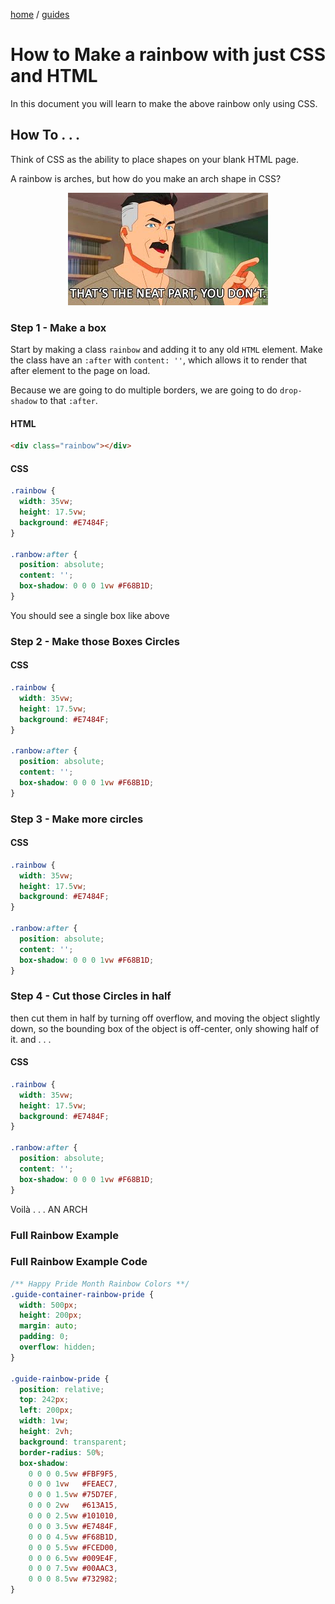 <p><a href="/">home</a> / <a href="/guides">guides</a></p>
<div class="rainbow-retro"></div>

# How to Make a rainbow with just CSS and HTML


<div class="guide-5830-l01"></div>

<p>In this document you will learn to make the above rainbow only using CSS. </p>

<p class="spacers"> </p>

## How To . . . 


<p>Think of CSS as the ability to place shapes on your blank HTML page. </p>


<p>A rainbow is arches, but how do you make an arch shape in CSS?</p>

<div align="center">
  <img src="/assets/media/images/guides/images/neatpartyoudont.jpg" />
</div>

<p class="spacers"> </p>

### Step 1 - Make a box

Start by making a class `rainbow` and adding it to any old `HTML` element. Make the class have an `:after` with `content: ''`, which allows it to render that after element to the page on load.

Because we are going to do multiple borders, we are going to do `drop-shadow` to that `:after`.

#### HTML

```html
<div class="rainbow"></div>
```

#### CSS

```css
.rainbow {
  width: 35vw;
  height: 17.5vw;
  background: #E7484F;
}

.ranbow:after {
  position: absolute;
  content: '';
  box-shadow: 0 0 0 1vw #F68B1D;
}
```

<p class="spacers"> </p>


<div class="guide-5830-l01"></div>

<p>You should see a single box like above</p>

### Step 2 - Make those Boxes Circles

#### CSS

```css
.rainbow {
  width: 35vw;
  height: 17.5vw;
  background: #E7484F;
}

.ranbow:after {
  position: absolute;
  content: '';
  box-shadow: 0 0 0 1vw #F68B1D;
}
```

### Step 3 - Make more circles

#### CSS

```css
.rainbow {
  width: 35vw;
  height: 17.5vw;
  background: #E7484F;
}

.ranbow:after {
  position: absolute;
  content: '';
  box-shadow: 0 0 0 1vw #F68B1D;
}
```

<div class="guide-5830-l06"></div>


<p class="spacers"> </p>

### Step 4 - Cut those Circles in half

<p>then cut them in half by turning off overflow, and moving the object slightly down, so the bounding box of the object is off-center, only showing half of it. and . . . </p>

#### CSS

```css
.rainbow {
  width: 35vw;
  height: 17.5vw;
  background: #E7484F;
}

.ranbow:after {
  position: absolute;
  content: '';
  box-shadow: 0 0 0 1vw #F68B1D;
}
```

<p>Voilà . . . AN ARCH</p>

<div class="guide-5830-l07"></div>

<p class="spacers"> </p>

### Full Rainbow Example

<div class="guide-container-rainbow-pride">
  <div class="guide-rainbow-pride"></div>
</div>


<p class="spacers"> </p>

### Full Rainbow Example Code

```scss
/** Happy Pride Month Rainbow Colors **/
.guide-container-rainbow-pride {
  width: 500px;
  height: 200px;
  margin: auto;
  padding: 0;
  overflow: hidden;
}

.guide-rainbow-pride {
  position: relative;
  top: 242px;
  left: 200px;
  width: 1vw;
  height: 2vh;
  background: transparent;
  border-radius: 50%;
  box-shadow: 
    0 0 0 0.5vw #FBF9F5,
    0 0 0 1vw   #FEAEC7,
    0 0 0 1.5vw #75D7EF,
    0 0 0 2vw   #613A15,
    0 0 0 2.5vw #101010,
    0 0 0 3.5vw #E7484F,
    0 0 0 4.5vw #F68B1D,
    0 0 0 5.5vw #FCED00,
    0 0 0 6.5vw #009E4F,
    0 0 0 7.5vw #00AAC3,
    0 0 0 8.5vw #732982;
}
```
<p class="spacers"> </p>

